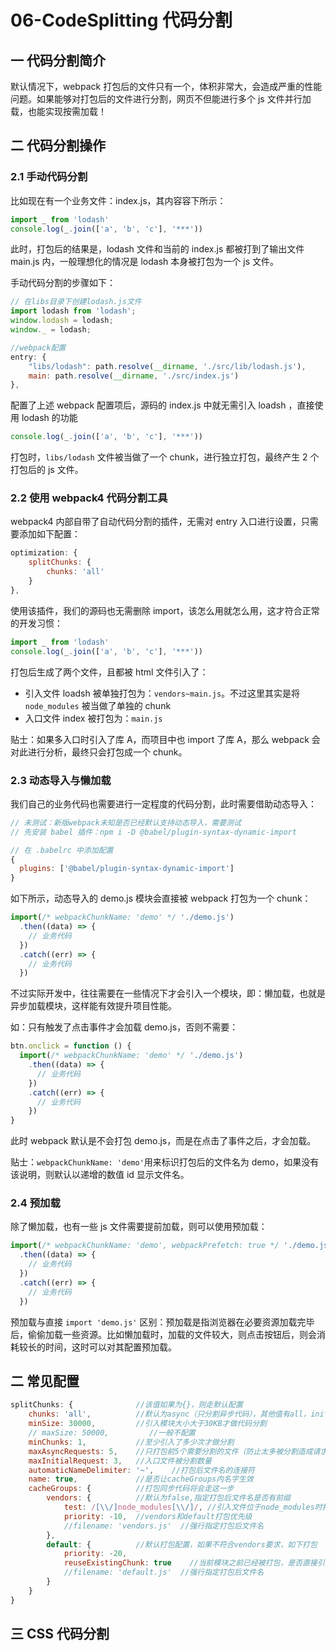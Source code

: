 # 06-CodeSplitting 代码分割

## 一 代码分割简介

默认情况下，webpack 打包后的文件只有一个，体积非常大，会造成严重的性能问题。如果能够对打包后的文件进行分割，网页不但能进行多个 js 文件并行加载，也能实现按需加载！

## 二 代码分割操作

### 2.1 手动代码分割

比如现在有一个业务文件：index.js，其内容容下所示：

```js
import _ from 'lodash'
console.log(_.join(['a', 'b', 'c'], '***'))
```

此时，打包后的结果是，lodash 文件和当前的 index.js 都被打到了输出文件 main.js 内，一般理想化的情况是 lodash 本身被打包为一个 js 文件。

手动代码分割的步骤如下：

```js
// 在libs目录下创建lodash.js文件
import lodash from 'lodash';
window.lodash = lodash;
window._ = lodash;

//webpack配置
entry: {
    "libs/lodash": path.resolve(__dirname, './src/lib/lodash.js'),
    main: path.resolve(__dirname, './src/index.js')
},
```

配置了上述 webpack 配置项后，源码的 index.js 中就无需引入 loadsh ，直接使用 lodash 的功能

```js
console.log(_.join(['a', 'b', 'c'], '***'))
```

打包时，`libs/lodash` 文件被当做了一个 chunk，进行独立打包，最终产生 2 个打包后的 js 文件。

### 2.2 使用 webpack4 代码分割工具

webpack4 内部自带了自动代码分割的插件，无需对 entry 入口进行设置，只需要添加如下配置：

```js
optimization: {
    splitChunks: {
        chunks: 'all'
    }
},
```

使用该插件，我们的源码也无需删除 import，该怎么用就怎么用，这才符合正常的开发习惯：

```js
import _ from 'lodash'
console.log(_.join(['a', 'b', 'c'], '***'))
```

打包后生成了两个文件，且都被 html 文件引入了：

- 引入文件 loadsh 被单独打包为：`vendors~main.js`。不过这里其实是将 `node_modules` 被当做了单独的 chunk
- 入口文件 index 被打包为：`main.js`

贴士：如果多入口时引入了库 A，而项目中也 import 了库 A，那么 webpack 会对此进行分析，最终只会打包成一个 chunk。

### 2.3 动态导入与懒加载

我们自己的业务代码也需要进行一定程度的代码分割，此时需要借助动态导入：

```js
// 未测试：新版webpack未知是否已经默认支持动态导入，需要测试
// 先安装 babel 插件：npm i -D @babel/plugin-syntax-dynamic-import

// 在 .babelrc 中添加配置
{
  plugins: ['@babel/plugin-syntax-dynamic-import']
}
```

如下所示，动态导入的 demo.js 模块会直接被 webpack 打包为一个 chunk：

```js
import(/* webpackChunkName: 'demo' */ './demo.js')
  .then((data) => {
    // 业务代码
  })
  .catch((err) => {
    // 业务代码
  })
```

不过实际开发中，往往需要在一些情况下才会引入一个模块，即：懒加载，也就是异步加载模块，这样能有效提升项目性能。

如：只有触发了点击事件才会加载 demo.js，否则不需要：

```js
btn.onclick = function () {
  import(/* webpackChunkName: 'demo' */ './demo.js')
    .then((data) => {
      // 业务代码
    })
    .catch((err) => {
      // 业务代码
    })
}
```

此时 webpack 默认是不会打包 demo.js，而是在点击了事件之后，才会加载。

贴士：`webpackChunkName: 'demo'`用来标识打包后的文件名为 demo，如果没有该说明，则默认以递增的数值 id 显示文件名。

### 2.4 预加载

除了懒加载，也有一些 js 文件需要提前加载，则可以使用预加载：

```js
import(/* webpackChunkName: 'demo', webpackPrefetch: true */ './demo.js')
  .then((data) => {
    // 业务代码
  })
  .catch((err) => {
    // 业务代码
  })
```

预加载与直接 `import 'demo.js'` 区别：预加载是指浏览器在必要资源加载完毕后，偷偷加载一些资源。比如懒加载时，加载的文件较大，则点击按钮后，则会消耗较长的时间，这时可以对其配置预加载。

## 二 常见配置

```js
splitChunks: {              //该值如果为{}，则走默认配置
    chunks: 'all',          //默认为async（只分割异步代码），其他值有all，initial（只分割同步代码）,其实只需要这一个配置即可，其他地方全部不需要
    minSize: 30000,         //引入模块大小大于30KB才做代码分割
    // maxSize: 50000,         //一般不配置
    minChunks: 1,           //至少引入了多少次才做分割
    maxAsyncRequests: 5,    //只打包前5个需要分割的文件（防止太多被分割造成请求多）
    maxInitialRequest: 3,   //入口文件被分割数量
    automaticNameDelimiter: '~',    //打包后文件名的连接符
    name: true,             //是否让cacheGroups内名字生效
    cacheGroups: {          //打包同步代码将会走这一步
        vendors: {          //默认为false,指定打包后文件名是否有前缀
            test: /[\\/]node_modules[\\/]/, //引入文件位于node_modules时打包方式
            priority: -10,  //vendors和default打包优先级
            //filename: 'vendors.js'  //强行指定打包后文件名
        },
        default: {          //默认打包配置，如果不符合vendors要求，如下打包
            priority: -20,
            reuseExistingChunk: true    //当前模块之前已经被打包，是否直接引用之前被打包的模块
            //filename: 'default.js'  //强行指定打包后文件名
        }
    }
}
```

## 三 CSS 代码分割
